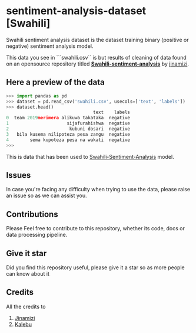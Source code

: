 # sentiment-analysis-dataset [Swahili]

Swahili sentiment analysis dataset is the dataset training binary (positive or negative) sentiment analysis model.

This data you see in ```swahili.csv`` is but results of cleaning of data found on an opensource repository titled [**Swahili-sentiment-analysis**](https://github.com/Jinamizi/Swahili-sentiment-analysis) by [jinamizi](https://github.com/Jinamizi/).

## Here a preview of the data

```python
>>> import pandas as pd
>>> dataset = pd.read_csv('swahili.csv', usecols=['text', 'labels'])
>>> dataset.head()
                                 text    labels
0  team 2019merimera alikuwa takataka  negative
1                      sijafurahishwa  negative
2                       kubuni dosari  negative
3   bila kusema nilipoteza pesa zangu  negative
4        sema kupoteza pesa na wakati  negative
>>>
```

This is data that has been used to [Swahili-Sentiment-Analysis](https://huggingface.co/spaces/neurotech/Swahili-sentiment-analysis) model.

## Issues

In case you're facing any difficulty when trying to use the data, please raise an issue so as we can assist you.

## Contributions

Please Feel free to contribute to this repository, whether its code, docs or data processing pipeline.

## Give it star

Did you find this repository useful, please give it a star so as more people can know about it

## Credits

All the credits  to

1. [Jinamizi](https://github.com/Jinamizi/)
2. [Kalebu](https://github.com/kalebu/)
